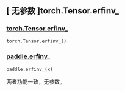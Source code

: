 ## [ 无参数 ]torch.Tensor.erfinv\_

### [torch.Tensor.erfinv\_](https://pytorch.org/docs/stable/generated/torch.Tensor.erfinv_.html?highlight=erfinv_#torch.Tensor.erfinv_)

```python
torch.Tensor.erfinv_()
```

### [paddle.erfinv\_](https://www.paddlepaddle.org.cn/documentation/docs/zh/develop/api/paddle/erfinv__cn.html#erfinv)

```python
paddle.erfinv_(x)
```

两者功能一致，无参数。
